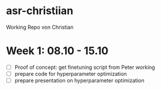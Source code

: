 # asr-christiian
Working Repo von Christian

# Week 1: 08.10 - 15.10

* [ ] Proof of concept: get finetuning script from Peter working
* [ ] prepare code for hyperparameter optimization
* [ ] prepare presentation on hyperparameter optimization
